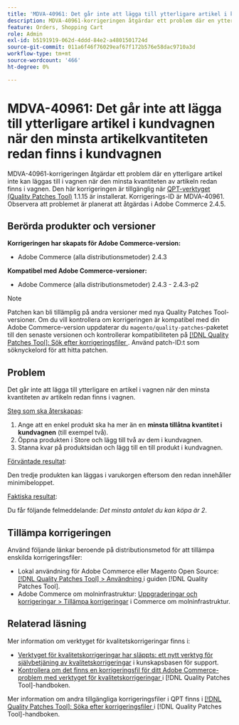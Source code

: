 ```yaml
---
title: 'MDVA-40961: Det går inte att lägga till ytterligare artikel i kundvagnen när den minsta artikelkvantiteten redan finns i kundvagnen'
description: MDVA-40961-korrigeringen åtgärdar ett problem där en ytterligare artikel inte kan läggas till i vagnen när den minsta kvantiteten av artikeln redan finns i vagnen. Den här korrigeringen är tillgänglig när [QPT-verktyget (Quality Patches Tool)](https://experienceleague.adobe.com/sv/docs/commerce-operations/tools/quality-patches-tool/quality-patches-tool-to-self-serve-quality-patches) 1.1.15 är installerat. Korrigerings-ID är MDVA-40961. Observera att problemet är planerat att åtgärdas i Adobe Commerce 2.4.5.
feature: Orders, Shopping Cart
role: Admin
exl-id: b5191919-062d-4ddd-84e2-a4801501724d
source-git-commit: 011a6f46f76029eaf67f172b576e58dac9710a3d
workflow-type: tm+mt
source-wordcount: '466'
ht-degree: 0%

---
```


# MDVA-40961: Det går inte att lägga till ytterligare artikel i kundvagnen när den minsta artikelkvantiteten redan finns i kundvagnen

MDVA-40961-korrigeringen åtgärdar ett problem där en ytterligare artikel inte kan läggas till i vagnen när den minsta kvantiteten av artikeln redan finns i vagnen. Den här korrigeringen är tillgänglig när [QPT-verktyget (Quality Patches Tool)](https://experienceleague.adobe.com/sv/docs/commerce-operations/tools/quality-patches-tool/quality-patches-tool-to-self-serve-quality-patches) 1.1.15 är installerat. Korrigerings-ID är MDVA-40961. Observera att problemet är planerat att åtgärdas i Adobe Commerce 2.4.5.

## Berörda produkter och versioner

**Korrigeringen har skapats för Adobe Commerce-version:**

* Adobe Commerce (alla distributionsmetoder) 2.4.3

**Kompatibel med Adobe Commerce-versioner:**

* Adobe Commerce (alla distributionsmetoder) 2.4.3 - 2.4.3-p2

>[!NOTE]
>
>Patchen kan bli tillämplig på andra versioner med nya Quality Patches Tool-versioner. Om du vill kontrollera om korrigeringen är kompatibel med din Adobe Commerce-version uppdaterar du `magento/quality-patches`-paketet till den senaste versionen och kontrollerar kompatibiliteten på [[!DNL Quality Patches Tool]: Sök efter korrigeringsfiler ](https://experienceleague.adobe.com/sv/docs/commerce-operations/tools/quality-patches-tool/quality-patches-tool-to-self-serve-quality-patches). Använd patch-ID:t som söknyckelord för att hitta patchen.

## Problem

Det går inte att lägga till ytterligare en artikel i vagnen när den minsta kvantiteten av artikeln redan finns i vagnen.

<u>Steg som ska återskapas</u>:

1. Ange att en enkel produkt ska ha mer än en **minsta tillåtna kvantitet i kundvagnen** (till exempel två).
1. Öppna produkten i Store och lägg till två av dem i kundvagnen.
1. Stanna kvar på produktsidan och lägg till en till produkt i kundvagnen.

<u>Förväntade resultat</u>:

Den tredje produkten kan läggas i varukorgen eftersom den redan innehåller minimibeloppet.

<u>Faktiska resultat</u>:

Du får följande felmeddelande: *Det minsta antalet du kan köpa är 2*.

## Tillämpa korrigeringen

Använd följande länkar beroende på distributionsmetod för att tillämpa enskilda korrigeringsfiler:

* Lokal användning för Adobe Commerce eller Magento Open Source: [[!DNL Quality Patches Tool] > Användning ](/help/tools/quality-patches-tool/usage.md) i guiden [!DNL Quality Patches Tool].
* Adobe Commerce om molninfrastruktur: [Uppgraderingar och korrigeringar > Tillämpa korrigeringar](https://experienceleague.adobe.com/docs/commerce-cloud-service/user-guide/develop/upgrade/apply-patches.html?lang=sv-SE) i Commerce om molninfrastruktur.

## Relaterad läsning

Mer information om verktyget för kvalitetskorrigeringar finns i:

* [Verktyget för kvalitetskorrigeringar har släppts: ett nytt verktyg för självbetjäning av kvalitetskorrigeringar](https://experienceleague.adobe.com/sv/docs/commerce-operations/tools/quality-patches-tool/quality-patches-tool-to-self-serve-quality-patches) i kunskapsbasen för support.
* [Kontrollera om det finns en korrigeringsfil för ditt Adobe Commerce-problem med verktyget för kvalitetskorrigeringar ](/help/tools/quality-patches-tool/patches-available-in-qpt/check-patch-for-magento-issue-with-magento-quality-patches.md) i [!DNL Quality Patches Tool]-handboken.

Mer information om andra tillgängliga korrigeringsfiler i QPT finns i [[!DNL Quality Patches Tool]: Söka efter korrigeringsfiler ](https://experienceleague.adobe.com/tools/commerce-quality-patches/index.html?lang=sv-SE) i [!DNL Quality Patches Tool]-handboken.
